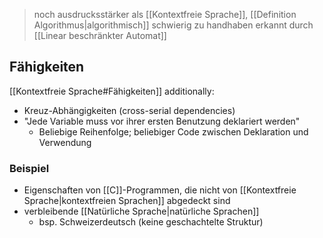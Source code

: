 > noch ausdrucksstärker als [[Kontextfreie Sprache]], [[Definition Algorithmus|algorithmisch]] schwierig zu handhaben
> erkannt durch [[Linear beschränkter Automat]]


## Fähigkeiten
[[Kontextfreie Sprache#Fähigkeiten]]
additionally:
- Kreuz-Abhängigkeiten (cross-serial dependencies)
- "Jede Variable muss vor ihrer ersten Benutzung deklariert werden"
	- Beliebige Reihenfolge; beliebiger Code zwischen Deklaration und Verwendung


### Beispiel
- Eigenschaften von [[C]]-Programmen, die nicht von [[Kontextfreie Sprache|kontextfreien Sprachen]] abgedeckt sind
- verbleibende [[Natürliche Sprache|natürliche Sprachen]]
	- bsp. Schweizerdeutsch (keine geschachtelte Struktur)